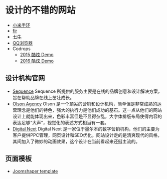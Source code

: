 # 设计的不错的网站
* [小米手环](http://www.mi.com/shouhuan/#home)
* [fir](http://fir.im/)
* [七牛](http://www.qiniu.com/)
* [QQ浏览器](http://browser.qq.com/index_m.html)
* Codrops
  * [2015 酷炫 Demo](http://tympanus.net/codrops2015/)
  * [2016 酷炫 Demo](http://tympanus.net/codrops2016/)

## 设计机构官网
* [Sequence](http://www.sequence.co.uk/) Sequence 所提供的服务主要是在线的品牌创意和设计解决方案，旨在帮助品牌在线上茁壮成长。
* [Olson Agency](http://www.olson.com/) Olson 是一个顶尖的营销和设计机构，简单但是非常成熟的运营理念是他们的特色，强大的执行力是他们成功的基石。这一点从他们的网站设计上就能体现出来，色彩丰富但是不显得杂乱，大字体排版布局使得内容的表达足够“大声”，视觉化的表述方式相当有一套。
* [Digital Next](https://www.digital-next.com.au/) Digital Next 是一家位于墨尔本的数字营销机构，他们的主要为客户提供PPC管理，网页设计和SEO优化。网站设计走的是清爽现代的风格，其间加入了微妙的动画效果，这个设计在当前看起来还挺主流的。


## 页面模板
* [Joomshaper template](https://www.joomshaper.com/joomla-templates)

